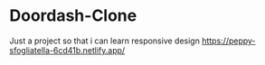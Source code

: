 # Doordash-Clone
Just a project so that i can learn responsive design
https://peppy-sfogliatella-6cd41b.netlify.app/
